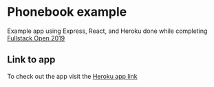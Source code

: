 # Phonebook example

Example app using Express, React, and Heroku done while completing [Fullstack Open 2019](https://fullstackopen.com/en)

## Link to app

To check out the app visit the [Heroku app link](https://murmuring-hamlet-97548.herokuapp.com/)
